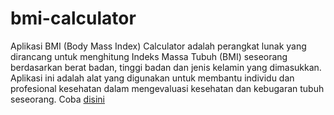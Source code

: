﻿# bmi-calculator

Aplikasi BMI (Body Mass Index) Calculator adalah perangkat lunak yang dirancang untuk menghitung Indeks Massa Tubuh (BMI) seseorang berdasarkan berat badan, tinggi badan dan jenis kelamin yang dimasukkan. Aplikasi ini adalah alat yang digunakan untuk membantu individu dan profesional kesehatan dalam mengevaluasi kesehatan dan kebugaran tubuh seseorang.
Coba <a href="https://naufalalief.github.io/bmi-calculator/">disini</a>
